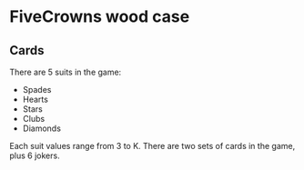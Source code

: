 # FiveCrowns wood case

## Cards
There are 5 suits in the game:
- Spades
- Hearts
- Stars
- Clubs
- Diamonds

Each suit values range from 3 to K. There are two sets of cards in the game, plus 6 jokers.

